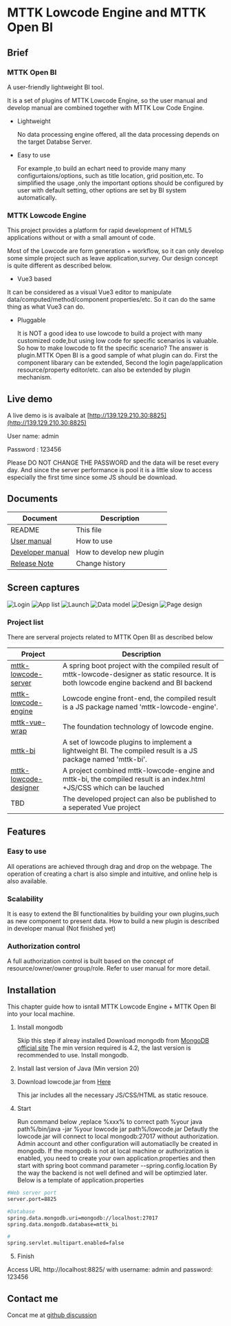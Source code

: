 # MTTK Lowcode Engine and MTTK Open BI

## Brief

### MTTK Open BI

A user-friendly lightweight BI tool.

It is a set of plugins of MTTK Lowcode Engine, so the user manual and develop manual are combined together with MTTK Low Code Engine.

- Lightweight  

  No data processing engine offered, all the data processing depends on the target Databse Server. 

- Easy to use  

  For example ,to build an echart need to provide many many configurtaions/options, such as title location, grid position,etc. To simplified the usage ,only the important options should be configured by user with default setting, other options are set by BI system automatically.

### MTTK Lowcode Engine

This project provides a platform for rapid development of HTML5 applications without or with a small amount of code. 

Most of the Lowcode are form generation + workflow, so it can only develop some simple project such as leave application,survey. Our design concept is quite different as described below.

- Vue3 based

It can be considered as a visual Vue3 editor to manipulate data/computed/method/component properties/etc. So it can do the same thing as what Vue3 can do.  

- Pluggable

   It is NOT a good idea to use lowcode to build a project with many customized code,but using low code for specific scenarios is valuable. So how to make lowcode to fit the specific scenario? The answer is plugin.MTTK Open BI is a good sample of what plugin can do. First the component libarary can be extended, Second the login page/application resource/property editor/etc. can also be extended by plugin mechanism.

## Live demo

A live demo is  is avaibale at [http://139.129.210.30:8825](http://139.129.210.30:8825)

User name: admin 

Password : 123456

Please DO NOT CHANGE THE PASSWORD and the data will be reset every day.
And since the server performance is pool it is a little slow to access especially the first time since some JS should be download.

## Documents

|Document|Description|
|---|---|
|README|This file|
|[User manual](https://github.com/jamie-mttk/mttk-lowcode-designer/blob/master/UserManual.md)| How to use|
|[Developer manual](https://github.com/jamie-mttk/mttk-lowcode-designer/master/DeveloperManual.md)|How to develop new plugin|
|[Release Note](https://github.com/jamie-mttk/mttk-lowcode-designer/blob/master/ReleaseNote.md)|Change history|

## Screen captures

![Login](https://github.com/jamie-mttk/mttk-lowcode-designer/blob/master/src/screenCaptures/login.png)
![App list](https://github.com/jamie-mttk/mttk-lowcode-designer/blob/master/src/screenCaptures/app_list.png)
![Launch](https://github.com/jamie-mttk/mttk-lowcode-designer/blob/master/src/screenCaptures/launch.png)
![Data model](https://github.com/jamie-mttk/mttk-lowcode-designer/blob/master/src/screenCaptures/data_model.png)
![Design](https://github.com/jamie-mttk/mttk-lowcode-designer/blob/master/src/screenCaptures/design.png)
![Page design](https://github.com/jamie-mttk/mttk-lowcode-designer/blob/master/src/screenCaptures/single_page.png)

### Project list

There are serveral projects related to MTTK Open BI as described below

|Project|Description|
|---|---|
|[mttk-lowcode-server](https://github.com/jamie-mttk/mttk-lowcode-server) | A spring boot project with the compiled result of mttk-lowcode-designer as static resource. It is both lowcode engine backend and BI backend |
|[mttk-lowcode-engine](https://github.com/jamie-mttk/mttk-lowcode-engine) | Lowcode engine front-end, the compiled result is a JS package named 'mttk-lowcode-engine'.|
|[mttk-vue-wrap](https://github.com/jamie-mttk/mttk-vue-wrap) | The foundation technology of lowcode engine.|
|[mttk-bi](https://github.com/jamie-mttk/mttk-bi) | A set of lowcode plugins to implement a lightweight BI. The compiled result is a JS package named 'mttk-bi'.|
|[mttk-lowcode-designer](https://github.com/jamie-mttk/mttk-lowcode-designer) |A project combined mttk-lowcode-engine and mttk-bi, the compiled result is an index.html +JS/CSS which can be lauched|
|TBD|The developed project can also be published to a seperated Vue project|

## Features

### Easy to use

All operations are achieved through drag and drop on the webpage. The operation of creating a chart is also simple and intuitive, and online help is also available.

### Scalability

It is easy to extend the BI functionalities by building your own plugins,such as new component to present data.
How to build a new plugin is described in developer manual (Not finished yet)

### Authorization control

A full authorization control is built based on the concept of resource/owner/owner group/role. Refer to user manual for more detail.

## Installation

This chapter guide how to isntall MTTK Lowcode Engine + MTTK Open BI into your local machine.

1. Install mongodb

    Skip this step if alreay installed
    Download mongodb from [MongoDB official site](https://www.mongodb.com/)
    The min version required is 4.2, the last version is recommended to use.
    Install mongodb.

2. Install last version of Java (Min version 20)

3. Download lowcode.jar from [Here](https://github.com/jamie-mttk/mttk_lowcode_api/blob/main/lowcode.jar)

    This jar includes all the necessary JS/CSS/HTML as static resouce.

4. Start

   Run command below ,replace %xxx% to correct path
   %your java path%/bin/java -jar %your lowcode jar path%/lowcode.jar
   Defautly the lowcode.jar will connect to local mongodb:27017 without authorization. Admin account and other configuration will automatiaclly be created in mongodb.
   If the mongodb is not at local machine or authorization is enabled, you need to create your own application.properties and then start with spring boot command parameter --spring.config.location
   By the way the backend is not well defined and will be optimzied later.
   Below is a template of application.properties

```sh
#Web server port
server.port=8825

#Database
spring.data.mongodb.uri=mongodb://localhost:27017
spring.data.mongodb.database=mttk_bi

#
spring.servlet.multipart.enabled=false
```

5. Finish

  Access URL  http://localhost:8825/ with username: admin and password: 123456

## Contact me

Concat me at [github discussion](https://github.com/jamie-mttk/mttk-lowcode-designer/discussions)